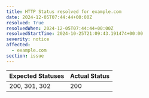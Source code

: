 ```yaml
---
title: HTTP Status resolved for example.com
date: 2024-12-05T07:44:44+00:00Z
resolved: True
resolvedWhen: 2024-12-05T07:44:44+00:00Z
resolvedStartTime: 2024-10-25T21:09:43.191474+00:00
severity: notice
affected:
  - example.com
section: issue
---
```


| Expected Statuses | Actual Status  |
|-------------------|----------------|
| 200, 301, 302 | 200 |
